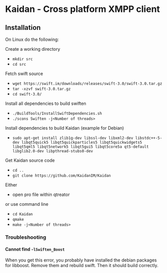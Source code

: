 # Kaidan - Cross platform XMPP client

## Installation

On Linux do the following:

Create a working directory

 * `mkdir src`
 * `cd src`

Fetch swift source

 * `wget https://swift.im/downloads/releases/swift-3.0/swift-3.0.tar.gz`
 * `tar -xzvf swift-3.0.tar.gz`
 * `cd swift-3.0/`

Install all dependencies to build swiften

 * `./BuildTools/InstallSwiftDependencies.sh`
 * `./scons Swiften -j<Number of threads>`

Install dependencies to build Kaidan (example for Debian)

 * `sudo apt-get install zlib1g-dev libssl-dev libxml2-dev libstdc++-5-dev libqt5quick5 libqt5quickparticles5 libqt5quickwidgets5 libqt5qml5 libqt5network5 libqt5gui5 libqt5core5a qt5-default libglib2.0-dev libpthread-stubs0-dev`

Get Kaidan source code

 * `cd ..`
 * `git clone https://github.com/KaidanIM/Kaidan`

Either

 * open pro file within qtreator

or use command line

 * `cd Kaidan`
 * `qmake`
 * `make -j<Number of threads>`

### Troubleshooting

#### Cannot find `-lSwiften_Boost`

When you get this error, you probably have installed the debian packages for libboost.
Remove them and rebuild swift. Then it should build correctly.

